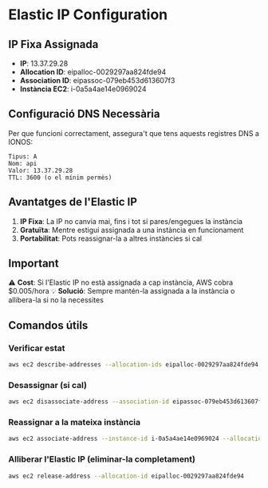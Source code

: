 # Elastic IP Configuration

## IP Fixa Assignada
- **IP**: 13.37.29.28
- **Allocation ID**: eipalloc-0029297aa824fde94
- **Association ID**: eipassoc-079eb453d613607f3
- **Instància EC2**: i-0a5a4ae14e0969024

## Configuració DNS Necessària
Per que funcioni correctament, assegura't que tens aquests registres DNS a IONOS:

```
Tipus: A
Nom: api
Valor: 13.37.29.28
TTL: 3600 (o el mínim permès)
```

## Avantatges de l'Elastic IP
1. **IP Fixa**: La IP no canvia mai, fins i tot si pares/engegues la instància
2. **Gratuïta**: Mentre estigui assignada a una instància en funcionament
3. **Portabilitat**: Pots reassignar-la a altres instàncies si cal

## Important
⚠️ **Cost**: Si l'Elastic IP no està assignada a cap instància, AWS cobra $0.005/hora
💡 **Solució**: Sempre mantén-la assignada a la instància o allibera-la si no la necessites

## Comandos útils

### Verificar estat
```bash
aws ec2 describe-addresses --allocation-ids eipalloc-0029297aa824fde94
```

### Desassignar (si cal)
```bash
aws ec2 disassociate-address --association-id eipassoc-079eb453d613607f3
```

### Reassignar a la mateixa instància
```bash
aws ec2 associate-address --instance-id i-0a5a4ae14e0969024 --allocation-id eipalloc-0029297aa824fde94
```

### Alliberar l'Elastic IP (eliminar-la completament)
```bash
aws ec2 release-address --allocation-id eipalloc-0029297aa824fde94
```
